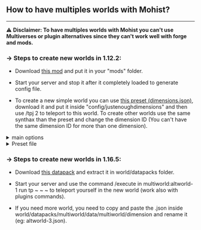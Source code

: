 ## How to have multiples worlds with Mohist?
---

⚠️ **Disclaimer: To have multiples worlds with Mohist you can't use Multiverses or plugin alternatives since they can't work well with forge and mods.**

### -> Steps to create new worlds in 1.12.2: 

* Download [this mod](https://www.curseforge.com/minecraft/mc-mods/just-enough-dimensions) and put it in your "mods" folder.

* Start your server and stop it after it completely loaded to generate config file.

* To create a new simple world you can use [this preset (dimensions.json)](https://cdn.discordapp.com/attachments/815331146303799296/825439539438157904/dimensions.json), download it and put it inside "config/justenoughdimensions" and then use /tpj 2 to teleport to this world. To create other worlds use the same synthax than the preset and change the dimension ID (You can't have the same dimension ID for more than one dimension).

<details>
  <summary>main options</summary>
  
    - "dim" : Should be the same than the dimension ID.
  
    - "load_on_start" : set it to true if you want your dimension to be loaded at the start of your server (should be always enabled to not cause issues with plugins).
  
    - "keeploaded" :  set it to false if you want your dimension to be unloaded if there is no players inside.
  
    - "id" : This is the dimension ID  (Remember that you can't have the same dimension ID for more than one dimension).
  
    - "name" : The name of the dimension (only used by forge mods.)
  
    - "worldprovider" : Type of the dimension ("WorldProviderSurface" for an overworld type world, WorldProviderHell  for a nether type world and WorldProviderEnd for a end type world. you can also use worldproviders from mods if you know them !)
  
    - "require_exact_match" : should be always present and set to true.
    
There is other settings that you can set, you can see them in the mod's curseforge page.
</details>

<details>
  <summary>Preset file</summary>
  
```yaml
{
  "config_version": {
    "id": "__default",
    "version": 0
    },
    "dimensions":
    [
        {
            "dim": 2,
            "load_on_start": true,
            "dimensiontype": {
                "id": 2,
                "name": "AltWorld",
                "keeploaded": true,
                "worldprovider": "WorldProviderSurface",
                "require_exact_match": true
            }
        }
    ]
}
```
</details>


### -> Steps to create new worlds in 1.16.5: 

* Download [this datapack](https://cdn.discordapp.com/attachments/615256015704948808/850816329636380752/multiworld.zip) and extract it in world/datapacks folder.

* Start your server and use the command /execute in multiworld:altworld-1 run tp ~ ~ ~ to teleport yourself in the new world (work also with plugins commands).

* If you need more world, you need to copy and paste the .json inside world/datapacks/multiworld/data/multiworld/dimension and rename it (eg: altworld-3.json).
